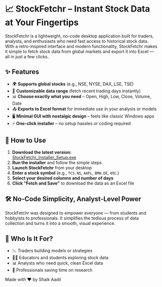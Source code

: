 # 📈 StockFetchr – Instant Stock Data at Your Fingertips

StockFetchr is a lightweight, no-code desktop application built for traders, analysts, and enthusiasts who need fast access to historical stock data. With a retro-inspired interface and modern functionality, StockFetchr makes it simple to fetch stock data from global markets and export it into Excel — all in just a few clicks.

## ✨ Features

- 🌍 **Supports global stocks** (e.g., NSE, NYSE, DAX, LSE, TSE)
- 📅 **Customizable data range** (fetch recent trading days instantly)
- 📊 **Choose exactly what you need** – Open, High, Low, Close, Volume, Date
- 📤 **Exports to Excel format** for immediate use in your analysis or models
- 🖥️ **Minimal GUI with nostalgic design** – feels like classic Windows apps
- ⚡ **One-click installer** – no setup hassles or coding required

## 🚀 How to Use

1. **Download the latest version:**  
   [StockFetchr_Installer_Setup.exe](https://drive.google.com/file/d/1doqoLaymrQZqgDusKICNG86VK7WzHEnT/view?usp=sharing)
2. **Run the installer** and follow the simple steps
3. **Launch StockFetchr** from your desktop
4. **Enter a stock symbol** (e.g., `TCS.NS`, `AAPL`, `BMW.DE`, etc.)
5. **Select your desired columns and number of days**
6. **Click “Fetch and Save”** to download the data as an Excel file

## 🛠️ No-Code Simplicity, Analyst-Level Power

StockFetchr was designed to empower everyone — from students and hobbyists to professionals. It simplifies the tedious process of data collection and turns it into a smooth, visual experience.

## 🧠 Who Is It For?

- 📉 Traders building models or strategies
- 🧑‍🏫 Educators and students exploring stock data
- 📊 Analysts who need quick, clean Excel data
- 💼 Professionals saving time on research


Made with ❤️ by Shaik Aadil
